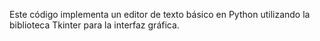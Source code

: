Este código implementa un editor de texto básico en Python utilizando la biblioteca Tkinter para la interfaz gráfica.
